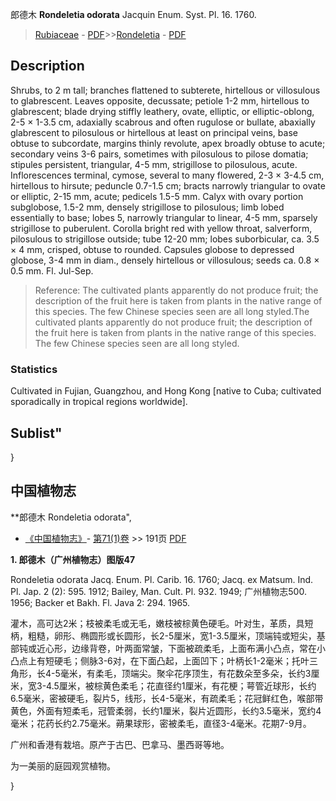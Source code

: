 郎德木 **Rondeletia odorata** Jacquin Enum. Syst. Pl. 16. 1760.

> [Rubiaceae](http://www.iplant.cn/info/Rubiaceae?t=foc) - [PDF](http://www.iplant.cn/foc/pdf/Rubiaceae.pdf)>>[Rondeletia](http://www.iplant.cn/info/Rondeletia?t=foc) - [PDF](http://www.iplant.cn/foc/pdf/Rondeletia.pdf)

## Description

Shrubs, to 2 m tall; branches flattened to subterete, hirtellous or villosulous to glabrescent. Leaves opposite, decussate; petiole 1-2 mm, hirtellous to glabrescent; blade drying stiffly leathery, ovate, elliptic, or elliptic-oblong, 2-5 × 1-3.5 cm, adaxially scabrous and often rugulose or bullate, abaxially glabrescent to pilosulous or hirtellous at least on principal veins, base obtuse to subcordate, margins thinly revolute, apex broadly obtuse to acute; secondary veins 3-6 pairs, sometimes with pilosulous to pilose domatia; stipules persistent, triangular, 4-5 mm, strigillose to pilosulous, acute. Inflorescences terminal, cymose, several to many flowered, 2-3 × 3-4.5 cm, hirtellous to hirsute; peduncle 0.7-1.5 cm; bracts narrowly triangular to ovate or elliptic, 2-15 mm, acute; pedicels 1.5-5 mm. Calyx with ovary portion subglobose, 1.5-2 mm, densely strigillose to pilosulous; limb lobed essentially to base; lobes 5, narrowly triangular to linear, 4-5 mm, sparsely strigillose to puberulent. Corolla bright red with yellow throat, salverform, pilosulous to strigillose outside; tube 12-20 mm; lobes suborbicular, ca. 3.5 × 4 mm, crisped, obtuse to rounded. Capsules globose to depressed globose, 3-4 mm in diam., densely hirtellous or villosulous; seeds ca. 0.8 × 0.5 mm. Fl. Jul-Sep.


> Reference: 
> The cultivated plants apparently do not produce fruit; the description of the fruit here is taken from plants in the native range of this species. The few Chinese species seen are all long styled.The cultivated plants apparently do not produce fruit; the description of the fruit here is taken from plants in the native range of this species. The few Chinese species seen are all long styled.

### Statistics
Cultivated in Fujian, Guangzhou, and Hong Kong [native to Cuba; cultivated sporadically in tropical regions worldwide].

## Sublist"
}
## 中国植物志

**郎德木 Rondeletia odorata",

* [《中国植物志》](http://www.iplant.cn/frps)- [第71(1)卷](http://www.iplant.cn/frps/vol/71(1)) >> 191页 [PDF](http://www.iplant.cn/frps/pdf/71(1)/191.PDF)


**1. 郎德木（广州植物志）图版47**

Rondeletia odorata Jacq. Enum. Pl. Carib. 16. 1760; Jacq. ex Matsum. Ind. Pl. Jap. 2 (2): 595. 1912; Bailey, Man. Cult. Pl. 932. 1949; 广州植物志500. 1956; Backer et Bakh. Fl. Java 2: 294. 1965.

灌木，高可达2米；枝被柔毛或无毛，嫩枝被棕黄色硬毛。叶对生，革质，具短柄，粗糙，卵形、椭圆形或长圆形，长2-5厘米，宽1-3.5厘米，顶端钝或短尖，基部钝或近心形，边缘背卷，叶两面常皱，下面被疏柔毛，上面布满小凸点，常在小凸点上有短硬毛；侧脉3-6对，在下面凸起，上面凹下；叶柄长1-2毫米；托叶三角形，长4-5毫米，有柔毛，顶端尖。聚伞花序顶生，有花数朵至多朵，长约3厘米，宽3-4.5厘米，被棕黄色柔毛；花直径约1厘米，有花梗；萼管近球形，长约6.5毫米，密被硬毛，裂片5，线形，长4-5毫米，有疏柔毛；花冠鲜红色，喉部带黄色，外面有短柔毛，冠管柔弱，长约1厘米，裂片近圆形，长约3.5毫米，宽约4毫米；花药长约2.75毫米。蒴果球形，密被柔毛，直径3-4毫米。花期7-9月。

广州和香港有栽培。原产于古巴、巴拿马、墨西哥等地。

为一美丽的庭园观赏植物。

}